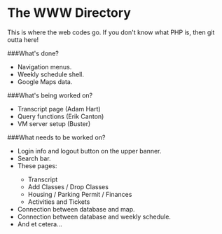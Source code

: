 # The WWW Directory

This is where the web codes go.
If you don't know what PHP is, then git outta here!

###What's done?
<ul>
<li>Navigation menus.</li>
<li>Weekly schedule shell.</li>
<li>Google Maps data.</li>
</ul>
###What's being worked on?
<ul>
<li>Transcript page (Adam Hart)</li>
<li>Query functions (Erik Canton)</li>
<li>VM server setup (Buster)</li>
</ul>
###What needs to be worked on?
<ul>
<li>Login info and logout button on the upper banner.</li>
<li>Search bar.</li>
<li>These pages:</li>
<ul>
<li>Transcript</li>
<li>Add Classes / Drop Classes</li>
<li>Housing / Parking Permit / Finances</li>
<li>Activities and Tickets</li>
</ul>
<li>Connection between database and map.</li>
<li>Connection between database and weekly schedule.</li>
<li>And et cetera...</li>
</ul>
